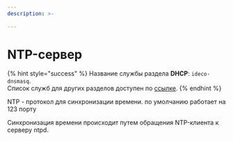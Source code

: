 ```yaml
---
description: >-
  
---
```


# NTP-сервер

{% hint style="success" %}
Название службы раздела **DHCP**: `ideco-dnsmasq`. \
Список служб для других разделов доступен по [ссылке](../server-management/terminal.md).
{% endhint %}

NTP - протокол для синхронизации времени. по умолчанию работает на 123 порту

Синхронизация времени происходит путем обращения NTP-клиента к серверу ntpd. 